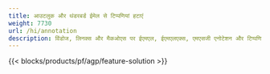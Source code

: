 ```yaml
---
title: आउटलुक और थंडरबर्ड ईमेल से टिप्पणियां हटाएं
weight: 7730
url: /hi/annotation
description: विंडोज, लिनक्स और मैकओएस पर ईएमएल, ईएमएलएक्स, एमएसजी एनोटेशन और टिप्पणियों के लिए मुफ्त ऐप और एपीआई
---
```


{{< blocks/products/pf/agp/feature-solution >}} 

